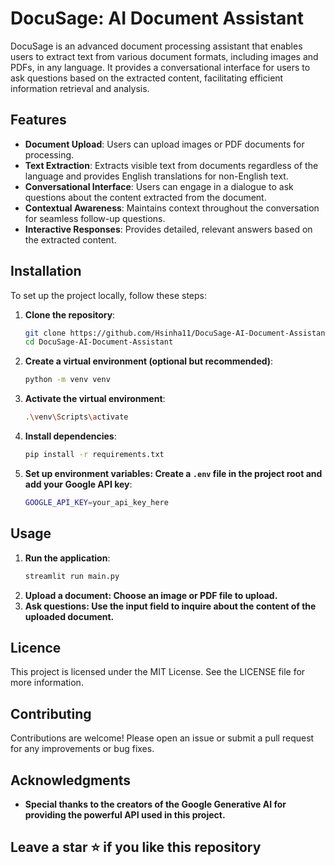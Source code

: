 # DocuSage: AI Document Assistant

DocuSage is an advanced document processing assistant that enables users to extract text from various document formats, including images and PDFs, in any language. It provides a conversational interface for users to ask questions based on the extracted content, facilitating efficient information retrieval and analysis.

## Features

- **Document Upload**: Users can upload images or PDF documents for processing.
- **Text Extraction**: Extracts visible text from documents regardless of the language and provides English translations for non-English text.
- **Conversational Interface**: Users can engage in a dialogue to ask questions about the content extracted from the document.
- **Contextual Awareness**: Maintains context throughout the conversation for seamless follow-up questions.
- **Interactive Responses**: Provides detailed, relevant answers based on the extracted content.

## Installation

To set up the project locally, follow these steps:

1. **Clone the repository**:
   ```bash
   git clone https://github.com/Hsinha11/DocuSage-AI-Document-Assistant.git
   cd DocuSage-AI-Document-Assistant
2.  **Create a virtual environment (optional but recommended)**:
    ```bash
    python -m venv venv
3.  **Activate the virtual environment**:
    ```bash
    .\venv\Scripts\activate
4.  **Install dependencies**:
    ```bash
    pip install -r requirements.txt
5.  **Set up environment variables: Create a `.env` file in the project root and add your Google API key**:
    ```bash
    GOOGLE_API_KEY=your_api_key_here
## Usage
1.  **Run the application**:
     ```bash
     streamlit run main.py
2.  **Upload a document: Choose an image or PDF file to upload.**
3.  **Ask questions: Use the input field to inquire about the content of the uploaded document.**
## Licence
This project is licensed under the MIT License. See the LICENSE file for more information.

## Contributing
Contributions are welcome! Please open an issue or submit a pull request for any improvements or bug fixes.

## Acknowledgments
- **Special thanks to the creators of the Google Generative AI for providing the powerful API used in this project.**
## Leave a star ⭐ if you like this repository
